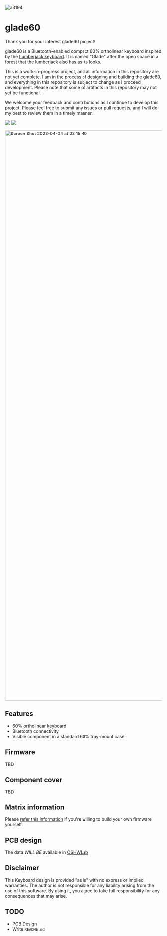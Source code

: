 ![a3194](https://user-images.githubusercontent.com/4987502/229819106-c4a81142-b8d9-4ba2-8ffa-674f43758651.png)

# glade60

Thank you for your interest glade60 project!

glade60 is a Bluetooth-enabled compact 60% ortholinear keyboard inspired by the [Lumberjack keyboard](https://github.com/peej/lumberjack-keyboard). It is named "Glade" after the open space in a forest that the lumberjack also has as its looks.

This is a work-in-progress project, and all information in this repository are not yet complete. I am in the process of designing and building the glade60, and everything in this repository is subject to change as I proceed development.
Please note that some of artifacts in this repository may not yet be functional. 

We welcome your feedback and contributions as I continue to develop this project. Please feel free to submit any issues or pull requests, and I will do my best to review them in a timely manner.

<img src="https://img.shields.io/github/last-commit/mikyk10/glade60"> <img src="https://img.shields.io/github/downloads/mikyk10/glade60/total">

<img width="1833" alt="Screen Shot 2023-04-04 at 23 15 40" src="https://user-images.githubusercontent.com/4987502/229821377-4dbd82de-0b73-4043-ab01-f0705e4ab858.png">

## Features

- 60% ortholinear keyboard
- Bluetooth connectivity
- Visible component in a standard 60% tray-mount case

## Firmware

TBD

## Component cover

TBD

## Matrix information

Please [refer this information](https://github.com/peej/lumberjack-keyboard#matrix-information) if you're willing to build your own firmware yourself.

## PCB design

The data *WILL BE* available in [OSHWLab](https://oshwlab.com/mikyk10/glade60)

## Disclaimer
This Keyboard design is provided "as is" with no express or implied warranties. The author is not responsible for any liability arising from the use of this software. By using it, you agree to take full responsibility for any consequences that may arise.

## TODO

* PCB Design
* Write `README.md`
